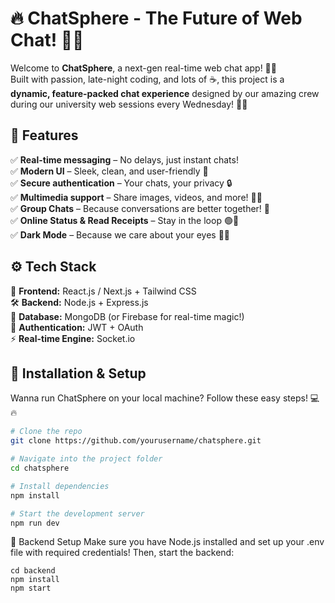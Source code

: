 # 🔥 ChatSphere - The Future of Web Chat! 🚀🌐

Welcome to **ChatSphere**, a next-gen real-time web chat app! 💬✨  
Built with passion, late-night coding, and lots of ☕️, this project is a **dynamic, feature-packed chat experience** designed by our amazing crew during our university web sessions every Wednesday! 🎯💡  

## 🚀 Features
✅ **Real-time messaging** – No delays, just instant chats!  
✅ **Modern UI** – Sleek, clean, and user-friendly 🎨  
✅ **Secure authentication** – Your chats, your privacy 🔒  
✅ **Multimedia support** – Share images, videos, and more! 📸🎥  
✅ **Group Chats** – Because conversations are better together! 👥  
✅ **Online Status & Read Receipts** – Stay in the loop 🟢👀  
✅ **Dark Mode** – Because we care about your eyes 🌙😎  

## ⚙️ Tech Stack
🚀 **Frontend:** React.js / Next.js + Tailwind CSS  
🛠 **Backend:** Node.js + Express.js  
💾 **Database:** MongoDB (or Firebase for real-time magic!)  
🔗 **Authentication:** JWT + OAuth  
⚡ **Real-time Engine:** Socket.io  

## 🔧 Installation & Setup
Wanna run ChatSphere on your local machine? Follow these easy steps! 💻🔥  

```bash
# Clone the repo
git clone https://github.com/yourusername/chatsphere.git

# Navigate into the project folder
cd chatsphere

# Install dependencies
npm install

# Start the development server
npm run dev
```
📡 Backend Setup
Make sure you have Node.js installed and set up your .env file with required credentials! Then, start the backend:
```
cd backend
npm install
npm start
```
